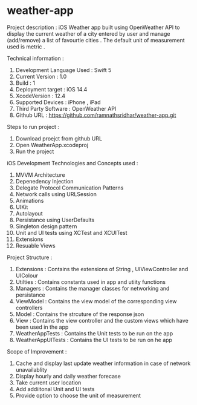 # weather-app

Project description :
iOS Weather app built using OpenWeather API to display the current weather of a city entered by user and manage (add/remove) a list of favourtie cities . The default unit of measurement used is metric .

Technical information :
1. Development Language Used :  Swift 5
2. Current Version : 1.0
3. Build : 1
4. Deployment target : iOS 14.4
5. XcodeVersion : 12.4
6. Supported Devices : iPhone , iPad
7. Third Party Software : OpenWeather API
8. Github URL : https://github.com/ramnathsridhar/weather-app.git

Steps to run project :
1. Download proejct from github URL
2. Open WeatherApp.xcodeproj
3. Run the project

iOS Development Technologies and Concepts used :
1.   MVVM Architecture
2.   Depenedency Injection
3.   Delegate Protocol Communication Patterns
4.   Network calls using URLSession
5.   Animations
6.   UIKit
7.   Autolayout
8.   Persistance using UserDefaults
9.   Singleton design pattern
10. Unit and UI tests using XCTest and XCUITest
11. Extensions
12. Resuable Views

Project Structure : 
1.  Extensions : Contains the extensions of String , UIViewController and UIColour
2. Utilties : Contains constants used in app and utiity functions 
3. Managers : Contains the manager classes for networking and persistance
4. ViewModel : Contains the view model of the corresponding view controllers
5. Model : Contains the strcuture of the response json
6. View : Contains the view controller and the custom views which have been used in the app 
7. WeatherAppTests : Contains the Unit tests to be run on the app
8. WeatherAppUITests : Contains the UI tests to be run on he app

Scope of Improvement :
1. Cache and display last update weather information in case of network unavailablity 
2. Display hourly and daily weather forecase
3. Take current user location
4. Add addiitonal Unit and UI tests
5. Provide option to choose the unit of measurement 
